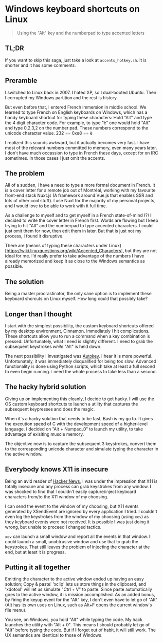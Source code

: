 # Windows keyboard shortcuts on Linux

> Using the "Alt" key and the numberpad to type accented letters

## TL;DR

If you want to skip this saga, just take a look at `accents_hotkey.sh`. It is shorter and it has some comments.

## Preramble

I switched to Linux back in 2007. I hated XP, so I dual-booted Ubuntu. Then I corrupted my Windows partition and the rest is history.

But even before that, I entered French immersion in middle school. We learned to type French on English keyboards on Windows, which has a handy keyboard shortcut for typing these characters: Hold "Alt" and type the 4 digit character code. For example, to type "è" one would hold "Alt" and type 0,2,3,2 on the number pad. These numbers correspond to the unicode character value. 232 == 0xe8 == è

I realized this sounds awkward, but it actually becomes very fast. I have most of the relevant numbers committed to memory, even many years later. I don't have much occassion to type in French these days, except for on IRC sometimes. In those cases I just omit the accents.

## The problem

All of a sudden, I have a need to type a more formal document in French. It is a cover letter for a remote job out of Montréal, working with my favourite front-end stack Nuxt.js (A framework around Vue.js that enables SSR and lots of other cool stuff). I use Nuxt for the majority of my personal projects, and I would love to be able to work with it full time.

As a challenge to myself and to get myself in a French state-of-mind (?) I decided to write the cover letter in French first. Words are flowing but I keep trying to hit "Alt" and the numberpad to type accented characters. I could just omit them for now, then edit them in later. But that is just not my process, I found it disruptive.

There are (means of typing these characters under Linux)[https://wiki.linuxquestions.org/wiki/Accented_Characters], but they are not ideal for me. I'd really prefer to take advantage of the numbers I have already memorized and keep it as close to the Windows semantics as possible.

## The solution

Being a master procrastinator, the only sane option is to implement these keyboard shorcuts on Linux myself. How long could that possibly take?

## Longer than I thought

I start with the simplest possibility, the custom keyboard shortcuts offered by my desktop environment, Cinnamon. Immediately I hit complications. These shortcuts allow you to run a command when a key combination is pressed. Unfortunately, what I need is slightly different. I need to grab the subsequent keystrokes *while* "Alt" is held down.

The next possibility I investigated was [Autokey](https://github.com/autokey/autokey). I hear it is more powerful. Unfortunately, it was immediately disqualified for being too slow. Advanced functionality is done using Python scripts, which take at least a full second to even begin running. I need the whole process to take less than a second.

## The hacky hybrid solution

Giving up on implementing this cleanly, I decide to get hacky. I will use the OS custom keyboard shortcuts to launch a utility that captures the subsequent keypresses and does the magic.

When it's a hacky solution that needs to be fast, Bash is my go to. It gives the execution speed of C with the development speed of a higher-level language. I decided on "Alt + Numpad_0" to launch my utility, to take advantage of exisiting muscle memory.

The objective now is to capture the subsequent 3 keystrokes, convert them to the corresponding unicode character and simulate typing the character in the active window.

## Everybody knows X11 is insecure

Being an avid reader of [Hacker News](https://news.ycombinator.com), I was under the impression that X11 is totally insecure and any process can grab keystrokes from any window. I was shocked to find that I couldn't easily capture/inject keyboard characters from/to the X11 window of my choosing.

I can send the event to the window of my choosing, but X11 events generated by XSendEvent are ignored by every application I tried. I couldn't even log the keystrokes from the window of my choosing (using `xev`) as they keyboard events were not received. It is possible I was just doing it wrong, but unable to proceed I changed tactics.

`xev` can launch a small window and report all the events in that window. I could launch a small, unobtrusive window and use that to grab the keystrokes. That still leaves the problem of injecting the character at the end, but at least it is progress.

## Putting it all together

Emitting the character to the active window ended up having an easy solution; Copy & paste! 'xclip' lets us store things in the clipboard, and 'xdotool' will let us simulate "Ctrl + V" to paste. Since paste automatically goes to the active window, it is mission accomplished. As an added bonus, by firing the keyup event for the "Alt" key, I don't even have to let go of "Alt" (Alt has its own uses on Linux, such as Alt+F opens the current window's file menu).

You see, on Windows, you hold "Alt" while typing the code. My hack launches the utility with "Alt + 0". This means I should probably let go of "Alt" before typing the code. But if I forget out of habit, it will still work. The UX semantics are identical to those of Windows.
